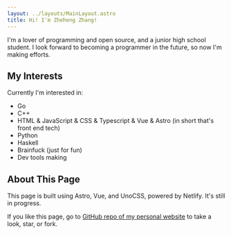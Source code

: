 ```yaml
---
layout: ../layouts/MainLayout.astro
title: Hi! I'm Zheheng Zhang!
---
```


I'm a lover of programming and open source, and a junior high school student.
I look forward to becoming a programmer in the future, so now I'm making efforts.

## My Interests

Currently I'm interested in:

* Go
* C++
* HTML & JavaScript & CSS & Typescript & Vue & Astro (in short that's front end tech)
* Python
* Haskell
* Brainfuck (just for fun)
* Dev tools making

## About This Page

This page is built using Astro, Vue, and UnoCSS, powered by Netlify.
It's still in progress.

If you like this page, go to [GitHub repo of my personal website](https://github.com/zhangzheheng/zzhme) to take a look, star, or fork.
